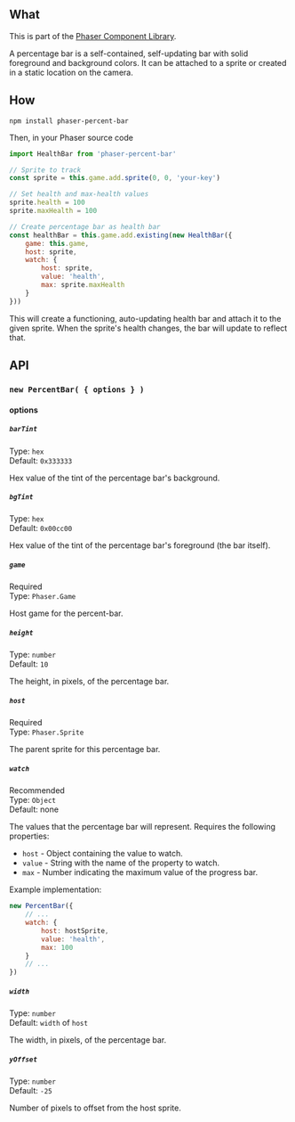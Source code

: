 ## What
This is part of the [Phaser Component Library](https://github.com/SaFrMo/phaser-component-library).

A percentage bar is a self-contained, self-updating bar with solid foreground and background colors. It can be attached to a sprite or created in a static location on the camera.

## How
`npm install phaser-percent-bar`

Then, in your Phaser source code

```js
import HealthBar from 'phaser-percent-bar'

// Sprite to track
const sprite = this.game.add.sprite(0, 0, 'your-key')

// Set health and max-health values
sprite.health = 100
sprite.maxHealth = 100

// Create percentage bar as health bar
const healthBar = this.game.add.existing(new HealthBar({
    game: this.game,
    host: sprite,
    watch: {
        host: sprite,
        value: 'health',
        max: sprite.maxHealth
    }
}))
```

This will create a functioning, auto-updating health bar and attach it to the given sprite. When the sprite's health changes, the bar will update to reflect that.

## API

### `new PercentBar( { options } )`

#### options

##### `barTint`

Type: `hex`<br>
Default: `0x333333`

Hex value of the tint of the percentage bar's background.

##### `bgTint`

Type: `hex`<br>
Default: `0x00cc00`

Hex value of the tint of the percentage bar's foreground (the bar itself).

##### `game`

Required<br>
Type: `Phaser.Game`

Host game for the percent-bar.

##### `height`

Type: `number`<br>
Default: `10`

The height, in pixels, of the percentage bar.

##### `host`

Required<br>
Type: `Phaser.Sprite`

The parent sprite for this percentage bar.

##### `watch`

Recommended<br>
Type: `Object`<br>
Default: none

The values that the percentage bar will represent. Requires the following properties:

* `host` - Object containing the value to watch.
* `value` - String with the name of the property to watch.
* `max` - Number indicating the maximum value of the progress bar.

Example implementation:

```js
new PercentBar({
    // ...
    watch: {
        host: hostSprite,
        value: 'health',
        max: 100
    }
    // ...
})
```

##### `width`

Type: `number`<br>
Default: `width` of `host`

The width, in pixels, of the percentage bar.

##### `yOffset`

Type: `number`<br>
Default: `-25`

Number of pixels to offset from the host sprite.
